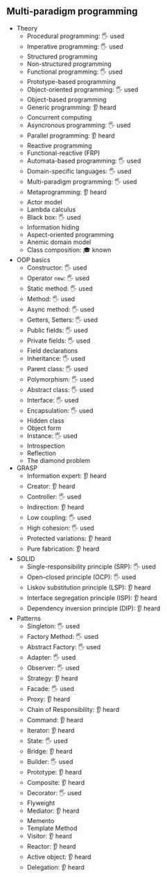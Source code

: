 ## Multi-paradigm programming

- Theory
  - Procedural programming: 🖐️ used
  - Imperative programming: 🖐️ used
  - Structured programming
  - Non-structured programming
  - Functional programming: 🖐️ used
  - Prototype-based programming
  - Object-oriented programming: 🖐️ used
  - Object-based programming
  - Generic programming: 👂 heard
  - Concurrent computing
  - Asyncronous programming: 🖐️ used
  - Parallel programming: 👂 heard
  - Reactive programming
  - Functional-reactive (FRP)
  - Automata-based programming: 🖐️ used
  - Domain-specific languages: 🖐️ used
  - Multi-paradigm programming: 🖐️ used
  - Metaprogramming: 👂 heard
  - Actor model
  - Lambda calculus
  - Black box: 🖐️ used
  - Information hiding
  - Aspect-oriented programming
  - Anemic domain model
  - Class composition: 🎓 known
- OOP basics
  - Constructor: 🖐️ used
  - Operator `new`: 🖐️ used
  - Static method: 🖐️ used
  - Method: 🖐️ used
  - Async method: 🖐️ used
  - Getters, Setters: 🖐️ used
  - Public fields: 🖐️ used
  - Private fields: 🖐️ used
  - Field declarations
  - Inheritance: 🖐️ used
  - Parent class: 🖐️ used
  - Polymorphism: 🖐️ used
  - Abstract class: 🖐️ used
  - Interface: 🖐️ used
  - Encapsulation: 🖐️ used
  - Hidden class
  - Object form
  - Instance: 🖐️ used
  - Introspection
  - Reflection
  - The diamond problem
- GRASP
  - Information expert: 👂 heard
  - Creator: 👂 heard
  - Controller: 🖐️ used
  - Indirection: 👂 heard
  - Low coupling: 🖐️ used
  - High cohesion: 🖐️ used
  - Protected variations: 👂 heard
  - Pure fabrication: 👂 heard
- SOLID
  - Single-responsibility principle (SRP): 🖐️ used
  - Open–closed principle (OCP): 🖐️ used
  - Liskov substitution principle (LSP): 👂 heard
  - Interface segregation principle (ISP): 👂 heard
  - Dependency inversion principle (DIP): 👂 heard
- Patterns
  - Singleton: 🖐️ used
  - Factory Method: 🖐️ used
  - Abstract Factory: 🖐️ used
  - Adapter: 🖐️ used
  - Observer: 🖐️ used
  - Strategy: 👂 heard
  - Facade: 🖐️ used
  - Proxy: 👂 heard
  - Chain of Responsibility: 👂 heard
  - Command: 👂 heard
  - Iterator: 👂 heard
  - State: 🖐️ used
  - Bridge: 👂 heard
  - Builder: 🖐️ used
  - Prototype: 👂 heard
  - Composite: 👂 heard
  - Decorator: 🖐️ used
  - Flyweight
  - Mediator: 👂 heard
  - Memento
  - Template Method
  - Visitor: 👂 heard
  - Reactor: 👂 heard
  - Active object: 👂 heard
  - Delegation: 👂 heard
